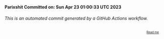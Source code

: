 **Parixshit Committed on: Sun Apr 23 01:00:33 UTC 2023** <!-- 2060cfcc-8b22-442a-8e4a-f75985f08fe8 -->

###### This is an automated commit generated by a GitHub Actions workflow.

<div align="right"><sub><sup><a href="https://github.com/Parixshit/AutoCommit.git">Read me</a></sup></sub></div>
